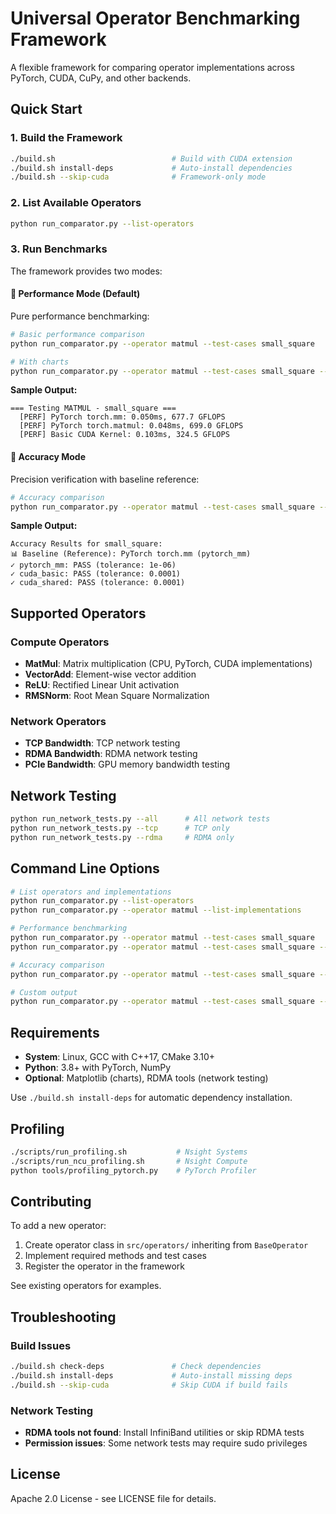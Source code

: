 # Universal Operator Benchmarking Framework

A flexible framework for comparing operator implementations across PyTorch, CUDA, CuPy, and other backends.

## Quick Start

### 1. Build the Framework

```bash
./build.sh                          # Build with CUDA extension
./build.sh install-deps             # Auto-install dependencies
./build.sh --skip-cuda              # Framework-only mode
```

### 2. List Available Operators

```bash
python run_comparator.py --list-operators
```

### 3. Run Benchmarks

The framework provides two modes:

#### 🚀 Performance Mode (Default)
Pure performance benchmarking:

```bash
# Basic performance comparison
python run_comparator.py --operator matmul --test-cases small_square

# With charts
python run_comparator.py --operator matmul --test-cases small_square --plot
```

**Sample Output:**
```
=== Testing MATMUL - small_square ===
  [PERF] PyTorch torch.mm: 0.050ms, 677.7 GFLOPS
  [PERF] PyTorch torch.matmul: 0.048ms, 699.0 GFLOPS
  [PERF] Basic CUDA Kernel: 0.103ms, 324.5 GFLOPS
```

#### 🎯 Accuracy Mode
Precision verification with baseline reference:

```bash
# Accuracy comparison
python run_comparator.py --operator matmul --test-cases small_square --accuracy-only
```

**Sample Output:**
```
Accuracy Results for small_square:
📊 Baseline (Reference): PyTorch torch.mm (pytorch_mm)
✓ pytorch_mm: PASS (tolerance: 1e-06)
✓ cuda_basic: PASS (tolerance: 0.0001)
✓ cuda_shared: PASS (tolerance: 0.0001)
```

## Supported Operators

### Compute Operators
- **MatMul**: Matrix multiplication (CPU, PyTorch, CUDA implementations)
- **VectorAdd**: Element-wise vector addition
- **ReLU**: Rectified Linear Unit activation
- **RMSNorm**: Root Mean Square Normalization

### Network Operators
- **TCP Bandwidth**: TCP network testing
- **RDMA Bandwidth**: RDMA network testing  
- **PCIe Bandwidth**: GPU memory bandwidth testing

## Network Testing

```bash
python run_network_tests.py --all      # All network tests
python run_network_tests.py --tcp      # TCP only
python run_network_tests.py --rdma     # RDMA only
```

## Command Line Options

```bash
# List operators and implementations
python run_comparator.py --list-operators
python run_comparator.py --operator matmul --list-implementations

# Performance benchmarking
python run_comparator.py --operator matmul --test-cases small_square
python run_comparator.py --operator matmul --test-cases small_square --warmup 10 --runs 50

# Accuracy comparison
python run_comparator.py --operator matmul --test-cases small_square --accuracy-only

# Custom output
python run_comparator.py --operator matmul --test-cases small_square --output-dir results --plot
```

## Requirements

- **System**: Linux, GCC with C++17, CMake 3.10+
- **Python**: 3.8+ with PyTorch, NumPy
- **Optional**: Matplotlib (charts), RDMA tools (network testing)

Use `./build.sh install-deps` for automatic dependency installation.

## Profiling

```bash
./scripts/run_profiling.sh           # Nsight Systems
./scripts/run_ncu_profiling.sh       # Nsight Compute
python tools/profiling_pytorch.py    # PyTorch Profiler
```

## Contributing

To add a new operator:

1. Create operator class in `src/operators/` inheriting from `BaseOperator`
2. Implement required methods and test cases
3. Register the operator in the framework

See existing operators for examples.

## Troubleshooting

### Build Issues
```bash
./build.sh check-deps               # Check dependencies
./build.sh install-deps             # Auto-install missing deps
./build.sh --skip-cuda              # Skip CUDA if build fails
```

### Network Testing
- **RDMA tools not found**: Install InfiniBand utilities or skip RDMA tests
- **Permission issues**: Some network tests may require sudo privileges

## License

Apache 2.0 License - see LICENSE file for details.
